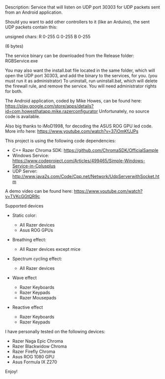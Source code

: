 Description:
Service that will listen on UDP port 30303 for UDP packets sent from an Android application.

Should you want to add other controllers to it (like an Arduino), the sent UDP packets contain this:

unsigned chars:
R 0-255 G 0-255 B 0-255

(6 bytes)

The service binary can be downloaded from the Release folder: RGBService.exe

You may also want the install.bat file located in the same folder, which will open the UDP port 30303, and add the binary to the services, for you. (you must run it as administrator)
To uninstall, run uninstall.bat, which will delete the firewall rule, and remove the service.
You will need administrator rights for both.

The Android application, coded by Mike Howes, can be found here:
https://play.google.com/store/apps/details?id=com.howesthatapp.mike.razerconfigurator
Unfortunately, no source code is available.

Also big thanks to iMoD1998, for decoding the ASUS ROG GPU led code.
More info here:
https://www.youtube.com/watch?v=37iOmKfJJPs

This project is using the following code dependencies:
- C++ Razer Chroma SDK: https://github.com/ChromaSDK/OfficialSample
- Windows Service: https://www.codeproject.com/Articles/499465/Simple-Windows-Service-in-Cplusplus
- UDP Server: http://www.java2s.com/Code/Cpp.net/Network/UdpServerwithSocket.htm

A demo video can be found here:
https://www.youtube.com/watch?v=TVKcGGtQR9c

Supported devices
- Static color:
  - All Razer devices
  - Asus ROG GPUs

- Breathing effect:
  - All Razer devices except mice
 
- Spectrum cycling effect:
  - All Razer devices
  
- Wave effect
  - Razer Keyboards
  - Razer Keypads
  - Razer Mousepads
  
- Reactive effect
  - Razer Keyboards
  - Razer Keypads
  
I have personally tested on the following devices:
- Razer Naga Epic Chroma
- Razer Blackwidow Chroma
- Razer Firefly Chroma
- Asus ROG 1080 GPU
- Asus Formula IX Z270

Enjoy!
